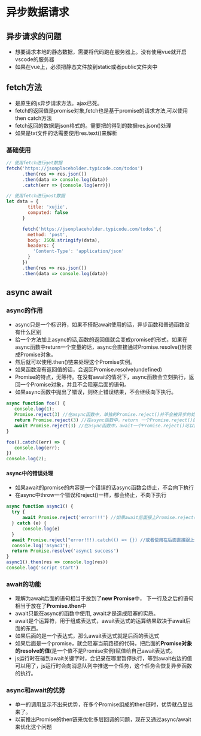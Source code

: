 # 异步数据请求

## 异步请求的问题

* 想要请求本地的静态数据，需要将代码跑在服务器上。没有使用vue就开启vscode的服务器
* 如果在vue上，必须把静态文件放到static或者public文件夹中

## fetch方法

* 是原生的js异步请求方法。ajax已死。
* fetch的返回值是promise对象,fetch也是基于promise的请求方法,可以使用then catch方法
* fetch返回的数据是json格式的。需要把的得到的数据res.json()处理
* 如果是txt文件的话需要使用res.text()来解析

### 基础使用

```js
// 使用fetch进行get数据
fetch('https://jsonplaceholder.typicode.com/todos')
      .then(res => res.json())
      .then(data => console.log(data))
      .catch(err => {console.log(err)})

// 使用fetch进行post数据
let data = {
        title: 'xujie',
        computed: false
      }

      fetch('https://jsonplaceholder.typicode.com/todos',{
        method: 'post',
        body: JSON.stringify(data),
        headers: {
          'Content-Type': 'application/json'
        }
      })
      .then(res => res.json())
      .then(data => console.log(data))
```

## async await

### async的作用

* async只是一个标识符，如果不搭配await使用的话，异步函数和普通函数没有什么区别
* 给一个方法加上async的话,函数的返回值就会变成promise的形式，如果在async函数中return一个变量的话，async会直接通过Promise.resolve()封装成Promise对象。
* 然后就可以使用.then()链来处理这个Promise实例。
* 如果函数没有返回值的话，会返回Promise.resolve(undefined)
* Promise的特点，无等待。在没有await的情况下，async函数会立刻执行，返回一个Promise对象，并且不会阻塞后面的语句。
* 如果async函数中抛出了错误，则终止错误结果，不会继续向下执行。

```js
async function foo() {
   console.log(1);
   Promise.reject(3) //在async函数中，单独的Promise.reject()并不会被异步的处理程序捕获
   return Promise.reject(3) //在async函数中，return 一个Promise.reject()的话可以被异步的处理程序捕获
   await Promise.reject(3) //在async函数中，await一个Promise.reject()可以被异步的处理程序捕获， 并且下面的语句不会在执行
}

foo().catch((err) => {
   console.log(err);
})
console.log(2);
```

#### async中的错误处理

* 如果await的promise的内容是一个错误的话async函数会终止，不会向下执行
* 在async中throw一个错误和reject()一样，都会终止，不向下执行
  
```js
async function async1() {
  try {
      await Promise.reject('error!!!') //如果await后面接上Promise.reject('error!!!')，可以使用try来捕获(平时没有await的话，不可以用try捕获)
  } catch (e) {
      console.log(e)
  }
  await Promise.reject("error!!!).catch(() => {}) //或者使用在后面直接跟上一个catch()的办法来捕获错误
  console.log('async1');
  return Promise.resolve('async1 success')
}
async1().then(res => console.log(res))
console.log('script start')
```

### await的功能

* 理解为await后面的语句相当于放到了**new Promise**中， 下一行及之后的语句相当于放在了**Promise.then**中
* await只能在async的函数中使用, await才是造成阻塞的实质。
* await是个运算符，用于组成表达式，await表达式的运算结果取决于await后面的东西。
* 如果后面的是一个表达式，那么await表达式就是后面的表达式
* 如果后面是一个promise，就会阻塞当前路径的代码，把后面的**Promise对象的resolve的值**(是一个值不是Promise实例)赋值给自己await表达式。
* js运行时在碰到await关键字时，会记录在哪里暂停执行，等到await右边的值可以用了，js运行时会向消息队列中推送一个任务，这个任务会恢复异步函数的执行。

### async和await的优势

* 单一的调用显示不出来优势，在多个Promise组成的then链时，优势就凸显出来了。
* 以前推出Promise的then链来优化多层回调的问题，现在又通过async/await来优化这个问题